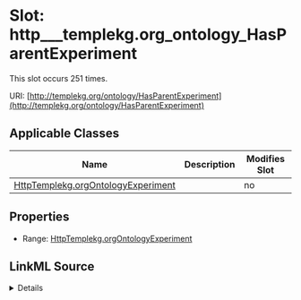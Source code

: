 

# Slot: http___templekg.org_ontology_HasParentExperiment




This slot occurs 251 times.


URI: [http://templekg.org/ontology/HasParentExperiment](http://templekg.org/ontology/HasParentExperiment)



<!-- no inheritance hierarchy -->





## Applicable Classes

| Name | Description | Modifies Slot |
| --- | --- | --- |
| [HttpTemplekg.orgOntologyExperiment](../classes/HttpTemplekg.orgOntologyExperiment.md) |  |  no  |







## Properties

* Range: [HttpTemplekg.orgOntologyExperiment](../classes/HttpTemplekg.orgOntologyExperiment.md)







## LinkML Source

<details>

```yaml
name: http___templekg.org_ontology_HasParentExperiment
from_schema: okns:climatepub4-kg
rank: 1000
slot_uri: http://templekg.org/ontology/HasParentExperiment
alias: http___templekg.org_ontology_HasParentExperiment
domain_of:
- http___templekg.org_ontology_Experiment
range: http___templekg.org_ontology_Experiment

```
</details>